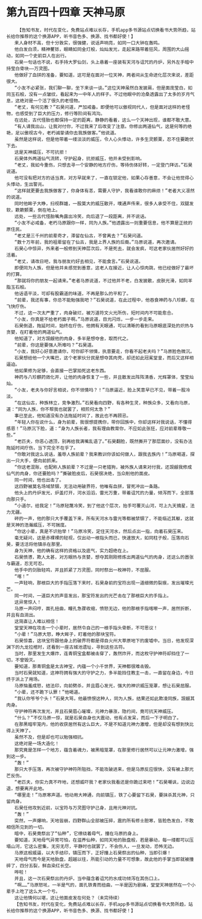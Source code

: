 # 第九百四十四章 天神马原
        【告知书友，时代在变化，免费站点难以长存，手机app多书源站点切换看书大势所趋，站长给你推荐的这个换源APP，听书音色多、换源、找书都好使！】
       来人身材不高，但十分敦实，很强健，说话声响亮，如同一口大钟在轰鸣。
       他白发白须，精神矍铄，眼睛如同金灯般，灿灿发光，走起来路带着狂风，周围的大山摇动，如同一个史前巨人在出行。
       石昊一句话也不说，右手持大罗仙剑，头上悬着一座装有天河与诅咒的丹炉，另外左手暗中持莹白骨块——万灵图。
       他做好了血拼的准备，要知道，这可是在面对一位天神，两者间从生命进化层次来说，差距很大。
       “小友不必紧张，我们聊一聊，坐下来谈一谈。”这位天神虽然白发披肩，但是面庞莹白，如同玉石般，没有一点皱纹，看起来为一中年人的样子。不过他眼中的沧桑透露出了太多的岁月气息，这绝对是一个活了很久的老怪物。
       “老丈，有何见教？”石昊问道，严加戒备。即便他可以傲视同代人，但是面对这样的老怪物，也感受到了巨大的压力，修行等阶间有鸿沟。
       在远处，古代怪胎也都保持一定的距离，静静的看着，这么一个天神出现，谁都不敢大意。
       “有人请我出山，让我对付你，不过我来了后改变了注意。你修出两道仙气，这是何等的绝艳，足以傲视古今，老朽诚挚请你去我族做客。”他说道。
       虽然是这样说，但是他带着一缕淡淡的威压，令人心头悸动，许多生灵颤栗，忍不住要跪伏下去。
       这是天神威压，不可抗拒！
       石昊体外两道仙气流转，守护起身，抗拒威压，他并未受到影响。
       “老丈，我如今重伤，只想去寻一个安静的地方疗伤，等待伤体好转，一定登门拜访。”石昊说道。
       他可没有把对方的话当真，对方早就来了，一直在锁定他，如果心存善意，不会让他觉得心头悸动，生出警兆。
       “这样就更要去我族做客了，你身体有恙，需要人守护，我看谁敢你的麻烦！”老者大义凛然的说道。
       同时他眸子大睁，扫视群雄，一股莫大的威压散开，噗通声传来，很多人承受不住，双腿发软，簌簌颤栗，倒在地上。
       远处，一些古代怪胎嘴角露出冷笑，向后退了一段距离，并不说话。
       “小友不必戒备，老朽马原跟你一样，同为人族。”他透露出一则重要信息，他不算是正统的原住民。
       “老丈是三千州的前辈奇才，滞留在仙古，不曾离去？”石昊问道。
       “数十万年前，我的祖辈留在了仙古，我是上界人族的后裔。”马原说道，再次邀请。
       石昊心中惊异，外来者一般修到天神层次后，不是死去，就会发疯，可这老家伙居然好好的活着。
       “老丈，请改日吧，我与朋友约好去相见，不能食言。”石昊说道。
       即便同为人族，但是他并未感觉到善意，这老人在接近，让人心惊肉跳，他已经做好了最坏的打算。
       “那就将你的朋友一起请来。”老者马原说道，不过他并不老，白发披散，皮肤光滑，如同羊脂玉石般。
       他话语平淡，可却有股霸道的味道，不再是那么的平和了。
       “前辈，我还有事，你总不能勉强我吧？”石昊说道，在此过程中，他吞食神药与八珍麒，在飞快疗伤。
       不过，这一次太严重了，肉身破烂，被万道符文火光所伤，短时间内不可能愈合。
       “小友，你真是不给老朽面子啊。”马原说道，目光闪烁，一步一步走来。
       石昊倒退，拖延时间，始终在疗伤，他拥有天眼通，可以清晰的看到马原眼底深处的炽热与贪婪，在盯着他的两道仙气。
       他知道了，对方觊觎他的肉身，多半是想夺舍，取而代之。
       “前辈，你这是要强人所难吗？”石昊道。
       “小友，我好心好意邀请你，可你却不领情，执意要走，你看不起老夫吗？”马原脸色微沉。
       石昊想给他一个大嘴巴，这个老家伙分民是想夺其肉壳，却还如此冠冕堂皇，而后又这样相逼迫。
       他如果修为足够，会直接一巴掌拍死这老东西。
       神药与八珍麒药效化开，让他的肉身恢复了一些，并且散发出阵阵清香，光辉罩体，莹莹灿灿。
       “小友，老夫与你好言相说，你不领情吗？！”马原逼近，脸上笑意早已不见，带着一股冷淡。
       “在这仙古，种族林立，竞争激烈。”石昊看向四野，有各种生灵，种族众多，又看向马原，道：“同为人族，你不帮我也就罢了，相煎何太急？”
       事已至此，他知道没有办法拖延时间了，故此也不再顾忌。
       “年轻人你在说什么，身为前辈，我很想提携你，带你回族中，你却这样对我说话，不懂得感恩！”马原沉下脸，道：“身为人族长者，我有理由教育你，不应如此张狂，应对前辈尊敬一些。”
       “老匹夫，你恶心透顶，别再给我满嘴乱语了。”石昊翻脸，既然撕开了那层面纱，没有办法拖延时间疗伤，当下完全不在乎了。
       “你敢对我这么说话，羞辱人族前辈？我来教训你该如何做人，跟我去族内！”马原喝道，探出一只大手，便向前抓来。
       “你这老混账，也配称人族前辈？不过是一只老猎狗，被外族人请来对付我，还觊觎我修成仙气的肉身，你还要脸吗？”撕破脸皮后，石昊很决绝，当众削他的面皮。
       同一时间，他也出击了。
       这四野被莫名场域禁锢，无法动用破界符，他唯有血拼，冒死冲出一条路。
       他头上的丹炉发光，炉盖打开，河水滔滔，雷光万重，带着诅咒的力量，倾泻而下，全部落向那只手。
       “小道尔，给我定！”马原轻蔑冷笑，到了他这个层次，抬手可覆灭山河，可上九天摘星，法力无疆。
       砰的一声，他的那只大手覆盖下来，所有天河水与雷光等都被禁锢了，不能临近其躯，这就是天神的浩瀚威压，不可揣度。
       “你这小辈，真是不识抬举！”马原冷笑，定住天河水，然后点出一指，向着石昊压来。
       毫无疑问，这是赤裸裸的轻视，仅出动一根指头而已，快速放大，如同柱子般，压落向石昊，要活活将他镇杀在那里。
       身为天神，他的确有这样的资格以及底气，实力超绝在上。
       石昊愤懑，欺人太甚，对方眼热与贪婪，想夺其刚刚修炼出两道仙气的肉身，还这么的嚣张与霸道，忍无可忍。
       他手中的剑胎轻鸣，并且抓紧了万灵图，同时祭出一枚神符，不屈服。
       “喀！”
       一声轻响，那根巨大的手指压落下来时，石昊身前的宝符出现一道细微的裂痕，发出璀璨光芒。
       同一时间，一道巨大的声音发出，那宝符发出的光芒击在了那根巨大的手指上。
       这异常惊人！
       马原一声闷哼，面孔扭曲，瞳孔急骤收缩，愤怒无边，他的那根手指喀嚓一声，居然折断，并且有血淌出。
       这简直让人难以相信！
       堂堂天神在攻击一个小辈时，居然令自己的一根手指头骨断，不可思议！
       “小辈！”马原大怒，睁大眸子，盯着他的那块宝符。
       石昊惊喜，这块宝符跟他身上的破界符都是得自火州大草原地下的废墟中。当日，他发现深渊下的九龙拉棺时，还看到一座古城池遗址，寻到这些古符。
       当时，那里发生大爆炸，连青铜宝盒都被击穿了，轰然炸开，而这枚守护神符却挡住了一切，不曾毁灭。
       要知道，那青铜盒是太古神宝，内蕴一个小千世界，天神都很难击毁。
       当时石昊就知道，这神符拥有强大的守护之力，多半能挡住教主一击，一直留在身边，今日终于派上了用场。
       马原恼羞成怒，结法印，向前劈杀，并且眉心发光，强大的神识威压笼罩，想让石昊屈服。
       “小辈，还不跪下认罪！”他喝道。
       “我认你爷爷个头！”石昊大骂，他最愤恨这种人，同为人族，结果还如此欺凌同族，觊觎其肉身。
       守护神符再次发光，并且石昊眉心璀璨，元神力暴涨，隐约间，竟可抗天神威压。
       “什么？”不仅马原一惊，就是石昊自身也大震动，他有点发呆，而后一下子明白了。
       在那黑暗牢笼内，他的收获居然有这么巨大，不是不知道元神力激增，但是却没有想到快比得上天神了。
       虽然不及，但是却也可以勉强相抗。
       这绝对是一场大造化！
       那究竟是怎样一个地方，蕴含着魂力，被黑暗笼罩，在那里修行居然可以让元神力激增，强到这一步。
       “轰！”
       那只大手压落，再次被守护神符所阻挡，不能攻破进来，但是马原反应很快，没有被上那光芒反伤。
       “老匹夫，你实力真不咋地，还想威吓我？老家伙我看还是你跪过来吧！”石昊嘲讽，边说边退，想要离开此地。
       “哪里走！”马原寒声道。他动用大神通，向前镇压，铁了心要留下石昊，要抹杀其元神，只留肉身。
       石昊任他攻到近前，以宝符与万灵图守护己身，且用元神对抗。
       “轰！”
       突然，一声爆响，天地皆崩，四野群山全部被压碎，震的所有修士胆寒，皆脸色发白，不敢相信所见到的一切。
       暗中，石昊竟祭出了“仙种”，它缭绕着母气，撞在马原的身上。
       要知道，天地母气异常可怕，在滋养仙种，如同天地的胎盘般，若是暴动，每一缕都可以压塌山河，它这么密集，无穷无尽，平静时也就罢了，不会伤人，一旦发动，恐怖无边。
       马原这般威逼，以大手结印，镇压而下，正好撞上石昊祭出的仙种，当即引爆！
       天地母气而今是天地胎盘，超越以往，所能引动的力量不可想象，故此他的手掌当即就被撞碎了，四分五裂，鲜血染红长空。
       哗啦！
       并且，这一次石昊祭出的丹炉，当中蕴含着诅咒的水成功倾泻在其伤口上。
       “啊……”马原怒吼，一半是气的，面孔铁青而扭曲，一半是因为剧痛，堂堂天神居然在一个小辈手上吃了这么大一个亏。
       这让他情何以堪，这让他面皮发在何处？（未完待续）
       【告知书友，时代在变化，免费站点难以长存，手机app多书源站点切换看书大势所趋，站长给你推荐的这个换源APP，听书音色多、换源、找书都好使！】